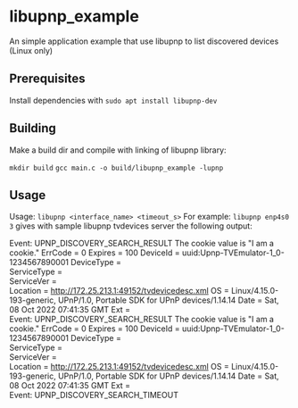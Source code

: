 # libupnp_example
An simple application example that use libupnp to list discovered devices (Linux only)

## Prerequisites

Install dependencies with
`sudo apt install libupnp-dev`

## Building

Make a build dir and compile with linking of libupnp library:

`mkdir build`
`gcc main.c -o build/libupnp_example -lupnp`

## Usage

Usage: `libupnp <interface_name> <timeout_s>`
For example: `libupnp enp4s0 3` gives with sample libupnp tvdevices server the following output:

Event: UPNP_DISCOVERY_SEARCH_RESULT
The cookie value is "I am a cookie."
ErrCode     =  0
Expires     =  100
DeviceId    =  uuid:Upnp-TVEmulator-1_0-1234567890001
DeviceType  =  
ServiceType =  
ServiceVer  =  
Location    =  http://172.25.213.1:49152/tvdevicedesc.xml
OS          =  Linux/4.15.0-193-generic, UPnP/1.0, Portable SDK for UPnP devices/1.14.14
Date        =  Sat, 08 Oct 2022 07:41:35 GMT
Ext         =  
Event: UPNP_DISCOVERY_SEARCH_RESULT
The cookie value is "I am a cookie."
ErrCode     =  0
Expires     =  100
DeviceId    =  uuid:Upnp-TVEmulator-1_0-1234567890001
DeviceType  =  
ServiceType =  
ServiceVer  =  
Location    =  http://172.25.213.1:49152/tvdevicedesc.xml
OS          =  Linux/4.15.0-193-generic, UPnP/1.0, Portable SDK for UPnP devices/1.14.14
Date        =  Sat, 08 Oct 2022 07:41:35 GMT
Ext         =  
Event: UPNP_DISCOVERY_SEARCH_TIMEOUT